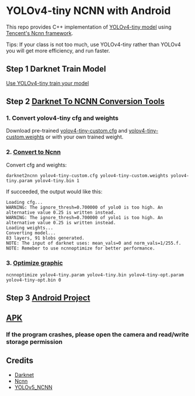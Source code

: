 # YOLOv4-tiny NCNN with Android 

This repo provides C++ implementation of [YOLOv4-tiny model](https://github.com/AlexeyAB/darknet) using
[Tencent's Ncnn framework](https://github.com/tencent/ncnn). 

Tips: If your class is not too much, use YOLOv4-tiny rather than YOLOv4 you will get more efficiency, and run faster. 

## Step 1 Darknet Train Model
[Use YOLOv4-tiny train your model](https://github.com/rhy3h/mask-detect/blob/main/YOLOv4/yolov4-tiny-train.ipynb) 

## Step 2 [Darknet To NCNN Conversion Tools](https://github.com/Tencent/ncnn/tree/master/tools/darknet)

### 1. Convert yolov4-tiny cfg and weights 

Download pre-trained [yolov4-tiny-custom.cfg](https://github.com/rhy3h/mask-detect/blob/main/YOLOv4/cfg/yolov4-tiny-custom.cfg) and [yolov4-tiny-custom.weights](https://github.com/rhy3h/mask-detect/blob/main/YOLOv4/weights/yolov4-tiny-custom_final.weights) or with your own trained weight.

### 2. [Convert to Ncnn](https://github.com/rhy3h/mask-detect/blob/main/YOLOv4/darknet2ncnn/darknet2ncnn.exe) 
Convert cfg and weights:
```
darknet2ncnn yolov4-tiny-custom.cfg yolov4-tiny-custom.weights yolov4-tiny.param yolov4-tiny.bin 1
```

If succeeded, the output would like this:
```
Loading cfg...
WARNING: The ignore_thresh=0.700000 of yolo0 is too high. An alternative value 0.25 is written instead.
WARNING: The ignore_thresh=0.700000 of yolo1 is too high. An alternative value 0.25 is written instead.
Loading weights...
Converting model...
83 layers, 91 blobs generated.
NOTE: The input of darknet uses: mean_vals=0 and norm_vals=1/255.f.
NOTE: Remeber to use ncnnoptimize for better performance.
```

### 3. [Optimize graphic](https://github.com/rhy3h/mask-detect/blob/main/YOLOv4/darknet2ncnn/ncnnoptimize.exe) 

```
ncnnoptimize yolov4-tiny.param yolov4-tiny.bin yolov4-tiny-opt.param yolov4-tiny-opt.bin 0
```

## Step 3 [Android Project](https://github.com/dog-qiuqiu/Android_NCNN_yolov4-tiny) 

## [APK](https://github.com/rhy3h/mask-detect/blob/main/maskapp/app/release/app-release.apk) 

### If the program crashes, please open the camera and read/write storage permission 

## Credits 
- [Darknet](https://github.com/AlexeyAB/darknet)
- [Ncnn](https://github.com/tencent/ncnn)
- [YOLOv5_NCNN](https://github.com/WZTENG/YOLOv5_NCNN)